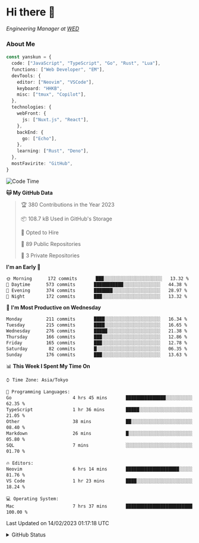# Hi there&nbsp;:wave:

<!-- ![Alt text](https://spotify-recently-played-readme.vercel.app/api?user=31kynbuubkiu3r4qh4hjuaglhfay) -->

_Engineering Manager at [WED](https://github.com/wedinc)_

### About Me

```ts
const yanskun = {
  code: ["JavaScript", "TypeScript", "Go", "Rust", "Lua"],
  functions: ["Web Developer", "EM"],
  devTools: {
    editor: ["Neovim", "VSCode"],
    keyboard: "HHKB",
    misc: ["tmux", "Copilot"],
  },
  technologies: {
    webFront: {
      js: ["Nuxt.js", "React"],
    },
    backEnd: {
      go: ["Echo"],
    },
    learning: ["Rust", "Deno"],
  },
  mostFavirite: "GitHub",
}
```

<!--START_SECTION:waka-->
![Code Time](http://img.shields.io/badge/Code%20Time-157%20hrs%2043%20mins-blue)

**🐱 My GitHub Data** 

> 🏆 380 Contributions in the Year 2023
 > 
> 📦 108.7 kB Used in GitHub's Storage 
 > 
> 💼 Opted to Hire
 > 
> 📜 89 Public Repositories 
 > 
> 🔑 3 Private Repositories  
 > 
**I'm an Early 🐤** 

```text
🌞 Morning      172 commits       ███░░░░░░░░░░░░░░░░░░░░░░   13.32 % 
🌆 Daytime      573 commits       ███████████░░░░░░░░░░░░░░   44.38 % 
🌃 Evening      374 commits       ███████░░░░░░░░░░░░░░░░░░   28.97 % 
🌙 Night        172 commits       ███░░░░░░░░░░░░░░░░░░░░░░   13.32 % 

```
📅 **I'm Most Productive on Wednesday** 

```text
Monday         211 commits       ████░░░░░░░░░░░░░░░░░░░░░   16.34 % 
Tuesday        215 commits       ████░░░░░░░░░░░░░░░░░░░░░   16.65 % 
Wednesday      276 commits       █████░░░░░░░░░░░░░░░░░░░░   21.38 % 
Thursday       166 commits       ███░░░░░░░░░░░░░░░░░░░░░░   12.86 % 
Friday         165 commits       ███░░░░░░░░░░░░░░░░░░░░░░   12.78 % 
Saturday        82 commits       █░░░░░░░░░░░░░░░░░░░░░░░░   06.35 % 
Sunday         176 commits       ███░░░░░░░░░░░░░░░░░░░░░░   13.63 % 

```


📊 **This Week I Spent My Time On** 

```text
⌚︎ Time Zone: Asia/Tokyo

💬 Programming Languages: 
Go                       4 hrs 45 mins       ███████████████░░░░░░░░░░   62.35 % 
TypeScript               1 hr 36 mins        █████░░░░░░░░░░░░░░░░░░░░   21.05 % 
Other                    38 mins             ██░░░░░░░░░░░░░░░░░░░░░░░   08.40 % 
Markdown                 26 mins             █░░░░░░░░░░░░░░░░░░░░░░░░   05.80 % 
SQL                      7 mins              ░░░░░░░░░░░░░░░░░░░░░░░░░   01.70 % 

🔥 Editors: 
Neovim                   6 hrs 14 mins       ████████████████████░░░░░   81.76 % 
VS Code                  1 hr 23 mins        ████░░░░░░░░░░░░░░░░░░░░░   18.24 % 

💻 Operating System: 
Mac                      7 hrs 37 mins       █████████████████████████   100.00 % 

```


 Last Updated on 14/02/2023 01:17:18 UTC
<!--END_SECTION:waka-->

<details>
<summary>GitHub Status</summary>
<picture>
  <source media="(prefers-color-scheme: dark)" srcset="https://raw.githubusercontent.com/yanskun/yanskun/master/profile-summary-card-output/nord_dark/0-profile-details.svg">
 <img src="https://raw.githubusercontent.com/yanskun/yanskun/master/profile-summary-card-output/default/0-profile-details.svg">
</picture>
<br>
<picture>
  <source media="(prefers-color-scheme: dark)" srcset="https://raw.githubusercontent.com/yanskun/yanskun/master/profile-summary-card-output/nord_dark/1-repos-per-language.svg">
 <img src="https://raw.githubusercontent.com/yanskun/yanskun/master/profile-summary-card-output/default/1-repos-per-language.svg">
</picture>
<picture>
  <source media="(prefers-color-scheme: dark)" srcset="https://raw.githubusercontent.com/yanskun/yanskun/master/profile-summary-card-output/nord_dark/2-most-commit-language.svg">
 <img src="https://raw.githubusercontent.com/yanskun/yanskun/master/profile-summary-card-output/default/2-most-commit-language.svg">
</picture>
<br>
<picture>
  <source media="(prefers-color-scheme: dark)" srcset="https://raw.githubusercontent.com/yanskun/yanskun/master/profile-summary-card-output/nord_dark/3-stats.svg">
 <img src="https://raw.githubusercontent.com/yanskun/yanskun/master/profile-summary-card-output/default/3-stats.svg">
</picture>
<picture>
  <source media="(prefers-color-scheme: dark)" srcset="https://raw.githubusercontent.com/yanskun/yanskun/master/profile-summary-card-output/nord_dark/4-productive-time.svg">
 <img src="https://raw.githubusercontent.com/yanskun/yanskun/master/profile-summary-card-output/default/4-productive-time.svg">
</picture>
</details>
